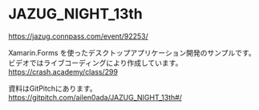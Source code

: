 # JAZUG_NIGHT_13th
https://jazug.connpass.com/event/92253/

Xamarin.Forms を使ったデスクトップアプリケーション開発のサンプルです。
ビデオではライブコーディングにより作成しています。
https://crash.academy/class/299

資料はGitPitchにあります。
https://gitpitch.com/ailen0ada/JAZUG_NIGHT_13th#/
